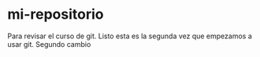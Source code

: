 # mi-repositorio
Para revisar el curso de git. Listo esta es la segunda vez que empezamos a usar git. Segundo cambio
